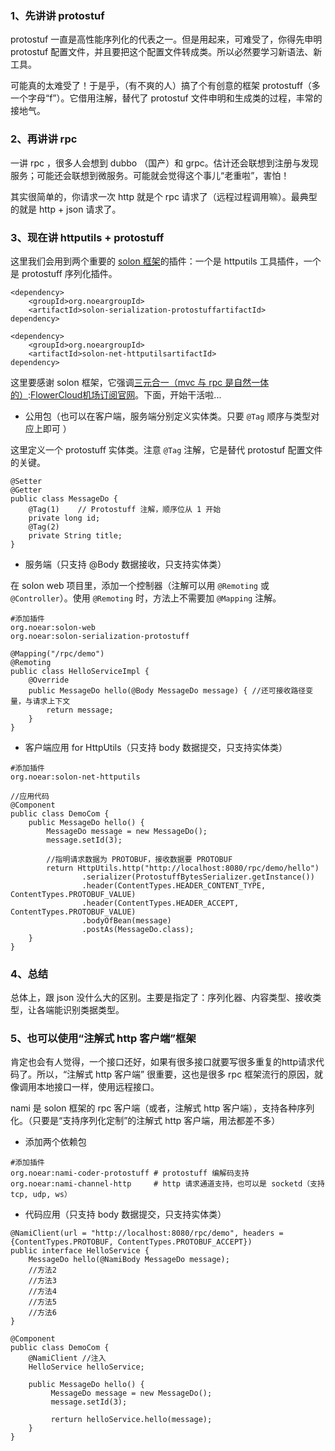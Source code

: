 
### 1、先讲讲 protostuf


protostuf 一直是高性能序列化的代表之一。但是用起来，可难受了，你得先申明 protostuf 配置文件，并且要把这个配置文件转成类。所以必然要学习新语法、新工具。


可能真的太难受了！于是乎，（有不爽的人）搞了个有创意的框架 protostuff（多一个字母“f”）。它借用注解，替代了 protostuf 文件申明和生成类的过程，丰常的接地气。


### 2、再讲讲 rpc


一讲 rpc ，很多人会想到 dubbo （国产）和 grpc。估计还会联想到注册与发现服务；可能还会联想到微服务。可能就会觉得这个事儿“老重啦”，害怕！


其实很简单的，你请求一次 http 就是个 rpc 请求了（远程过程调用嘛）。最典型的就是 http \+ json 请求了。


### 3、现在讲 httputils \+ protostuff


这里我们会用到两个重要的 [solon 框架](https://github.com)的插件：一个是 httputils 工具插件，一个是 protostuff 序列化插件。



```
<dependency>
    <groupId>org.noeargroupId>
    <artifactId>solon-serialization-protostuffartifactId>
dependency>

<dependency>
    <groupId>org.noeargroupId>
    <artifactId>solon-net-httputilsartifactId>
dependency>

```

这里要感谢 solon 框架，它强调[三元合一（mvc 与 rpc 是自然一体的）](https://github.com):[FlowerCloud机场订阅官网](https://hanlianfangzhi.com)。下面，开始干活啦...


* 公用包（也可以在客户端，服务端分别定义实体类。只要 `@Tag` 顺序与类型对应上即可 ）


这里定义一个 protostuff 实体类。注意 `@Tag` 注解，它是替代 protostuf 配置文件的关键。



```
@Setter
@Getter
public class MessageDo {
    @Tag(1)    // Protostuff 注解，顺序位从 1 开始
    private long id;
    @Tag(2)
    private String title;
}

```

* 服务端（只支持 @Body 数据接收，只支持实体类）


在 solon web 项目里，添加一个控制器（注解可以用 `@Remoting` 或 `@Controller`）。使用 `@Remoting` 时，方法上不需要加 `@Mapping` 注解。



```
#添加插件
org.noear:solon-web
org.noear:solon-serialization-protostuff

```


```
@Mapping("/rpc/demo")
@Remoting
public class HelloServiceImpl {
    @Override
    public MessageDo hello(@Body MessageDo message) { //还可接收路径变量，与请求上下文
        return message;
    }
}

```

* 客户端应用 for HttpUtils（只支持 body 数据提交，只支持实体类）



```
#添加插件
org.noear:solon-net-httputils

```


```
//应用代码
@Component
public class DemoCom {
    public MessageDo hello() {
        MessageDo message = new MessageDo();
        message.setId(3);
        
        //指明请求数据为 PROTOBUF，接收数据要 PROTOBUF
        return HttpUtils.http("http://localhost:8080/rpc/demo/hello")
                .serializer(ProtostuffBytesSerializer.getInstance())
                .header(ContentTypes.HEADER_CONTENT_TYPE, ContentTypes.PROTOBUF_VALUE)
                .header(ContentTypes.HEADER_ACCEPT, ContentTypes.PROTOBUF_VALUE)
                .bodyOfBean(message)
                .postAs(MessageDo.class);
    }
}

```

### 4、总结


总体上，跟 json 没什么大的区别。主要是指定了：序列化器、内容类型、接收类型，让各端能识别类据类型。


### 5、也可以使用“注解式 http 客户端”框架


肯定也会有人觉得，一个接口还好，如果有很多接口就要写很多重复的http请求代码了。所以，“注解式 http 客户端” 很重要，这也是很多 rpc 框架流行的原因，就像调用本地接口一样，使用远程接口。


nami 是 solon 框架的 rpc 客户端（或者，注解式 http 客户端），支持各种序列化。（只要是“支持序列化定制”的注解式 http 客户端，用法都差不多）


* 添加两个依赖包



```
#添加插件
org.noear:nami-coder-protostuff # protostuff 编解码支持
org.noear:nami-channel-http     # http 请求通道支持，也可以是 socketd（支持 tcp, udp, ws）

```

* 代码应用（只支持 body 数据提交，只支持实体类）



```
@NamiClient(url = "http://localhost:8080/rpc/demo", headers = {ContentTypes.PROTOBUF, ContentTypes.PROTOBUF_ACCEPT})
public interface HelloService {
    MessageDo hello(@NamiBody MessageDo message);
    //方法2
    //方法3
    //方法4
    //方法5
    //方法6
}

@Component
public class DemoCom {
    @NamiClient //注入
    HelloService helloService;
  
    public MessageDo hello() {
         MessageDo message = new MessageDo();
         message.setId(3);
        
         rerturn helloService.hello(message);
    }
}

```

